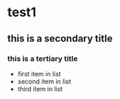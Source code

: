 # test1
## this is a secondary title
### this is a tertiary title

* first item in list
* second item in list
* third item in list
